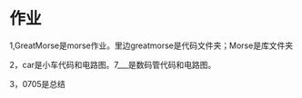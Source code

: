 # 作业

1,GreatMorse是morse作业。里边greatmorse是代码文件夹；Morse是库文件夹

2，car是小车代码和电路图。7___是数码管代码和电路图。

3，0705是总结
